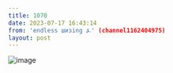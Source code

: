 ```yaml
---
title: 1070
date: 2023-07-17 16:43:14
from: 'endless шизing ⍼' (channel1162404975)
layout: post
---
```


![image](photos/photo_134@17-07-2023_16-43-14.jpg)


